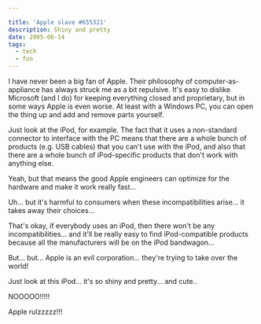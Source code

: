 ```yaml
---

title: 'Apple slave #655321'
description: Shiny and pretty
date: 2005-06-14
tags:
  - tech
  - fun
---
```


I have never been a big fan of Apple. Their philosophy of computer-as-appliance has always struck me as a bit repulsive. It's easy to dislike Microsoft (and I do) for keeping everything closed and proprietary, but in some ways Apple is even worse. At least with a Windows PC, you can open the thing up and add and remove parts yourself.
  
Just look at the iPod, for example. The fact that it uses a non-standard connector to interface with the PC means that there are a whole bunch of products (e.g. USB cables) that you can't use with the iPod, and also that there are a whole bunch of iPod-specific products that don't work with anything else.  
  
Yeah, but that means the good Apple engineers can optimize for the hardware and make it work really fast...  
  
Uh... but it's harmful to consumers when these incompatibilities arise... it takes away their choices...  
  
That's okay, if everybody uses an iPod, then there won't be any incompatibilities... and it'll be really easy to find iPod-compatible products because all the manufacturers will be on the iPod bandwagon...  
  
But... but... Apple is an evil corporation... they're trying to take over the world!  
  
Just look at this iPod... it's so shiny and pretty... and cute..  
  
NOOOOO!!!!!  
  
Apple rulzzzzz!!!
